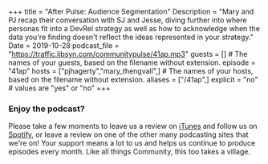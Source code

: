 +++
title = "After Pulse: Audience Segmentation"
Description = "Mary and PJ recap their conversation with SJ and Jesse, diving further into where personas fit into a DevRel strategy as well as how to acknowledge when the data you're finding doesn't reflect the ideas represented in your strategy."
Date = 2019-10-28
podcast_file = "https://traffic.libsyn.com/communitypulse/41ap.mp3"
guests = [] # The names of your guests, based on the filename without extension.
episode = "41ap"
hosts = ["pjhagerty","mary_thengvall",] # The names of your hosts, based on the filename without extension.
aliases = ["/41ap",]
explicit = "no" # values are "yes" or "no"
+++

### Enjoy the podcast?
Please take a few moments to leave us a review on [iTunes](https://itunes.apple.com/us/podcast/community-pulse/id1218368182?mt=2) and follow us on [Spotify](https://open.spotify.com/show/3I7g5WfMSgpWu38zZMjet?si=565TMb81SaWwrJYbAIeOxQ), or leave a review on one of the other many podcasting sites that we're on! Your support means a lot to us and helps us continue to produce episodes every month. Like all things Community, this too takes a village.

